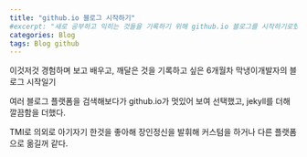 ```yaml
---
title: "github.io 블로그 시작하기"
#excerpt: "새로 공부하고 익히는 것들을 기록하기 위해 github.io 블로그를 시작하기로했다."
categories: Blog
tags: Blog github
---
```

이것저것 경험하며 보고 배우고, 깨달은 것을 기록하고 싶은 6개월차 막냉이개발자의 블로그 시작일기

여러 블로그 플랫폼을 검색해보다가 github.io가 멋있어 보여 선택했고, jekyll를 더해 깔끔함을 더했다.

TMI로 의외로 아기자기 한것을 좋아해 장인정신을 발휘해 커스텀을 하거나 다른 플랫폼으로 옮길꺼 같다.
